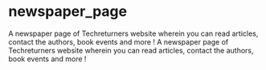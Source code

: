 # newspaper_page
A newspaper page of Techreturners website wherein you can read articles, contact the authors, book events and more !
A newspaper page of Techreturners website wherein you can read articles, contact the authors, book events and more ! 

